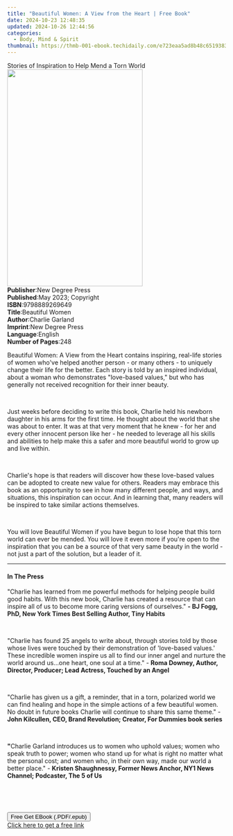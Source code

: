 ```yaml
---
title: "Beautiful Women: A View from the Heart | Free Book"
date: 2024-10-23 12:48:35
updated: 2024-10-26 12:44:56
categories:
  - Body, Mind & Spirit
thumbnail: https://thmb-001-ebook.techidaily.com/e723eaa5ad8b48c65193838725efefe13b813e67a0c974841742c099334b5b64.jpg
---
```

<main id="book-container">
  <div class="flex flex-col">
    <div class="book-brief flex-1 py-6 px-4 sm:p-6 md:py-10 md:px-8">
      <!-- brief-->
      <div class="book-brief-main">
        Stories of Inspiration to Help Mend a Torn World
      </div>
    </div>
    <div
      class="book-meta-info flex-1 grid gap-4 col-start-1 col-end-3 row-start-1 sm:mb-6 sm:grid-cols-4 lg:gap-6 lg:col-start-2 lg:row-end-6 lg:row-span-6 lg:mb-0"
    >
      <div
        class="book-meta-info-left place-content-center mt-4 p-4 text-sm leading-6 col-start-2 col-span-2 dark:text-slate-400"
      >
        <img
          class="w-full h-500 object-cover rounded-lg sm:h-255 sm:col-span-2 lg:col-span-full"
          src="https://img-001-ebook.techidaily.com/5ac43da25347bcf4c02e4e5f9d5ce2870a6e361f9075a6d312c47fecd4297e19.jpg"
          alt=""
          width="312"
          height="500"
        />
      </div>
      <div
        class="book-meta-info-right mt-2 col-start-1 row-start-2 col-span-3 self-center"
      >
        <!-- meta data  -->
        <div class="flex flex-col px-4 md:px-8">
          <div class="flex-1">
            <strong>Publisher</strong>:<span class="px-2"
              >New Degree Press</span
            >
          </div>
          <div class="flex-1">
            <strong>Published</strong>:<span class="px-2"
              >May 2023; Copyright</span
            >
          </div>
          <div class="flex-1">
            <strong>ISBN</strong>:<span class="px-2">9798889269649</span>
          </div>
          <div class="flex-1">
            <strong>Title</strong>:<span class="px-2">Beautiful Women</span>
          </div>
          <div class="flex-1">
            <strong>Author</strong>:<span class="px-2">Charlie Garland</span>
          </div>
          <div class="flex-1">
            <strong>Imprint</strong>:<span class="px-2">New Degree Press</span>
          </div>
          <div class="flex-1">
            <strong>Language</strong>:<span class="px-2">English</span>
          </div>
          <div class="flex-1">
            <strong>Number of Pages</strong>:<span class="px-2">248</span>
          </div>
        </div>
      </div>
    </div>
    <div class="book-description flex-1 py-6 px-4 sm:p-6 md:py-10 md:px-8">
      <div class="book-description-main">
        <div accordion-content="" id="description">
          <p>
            Beautiful Women: A View from the Heart contains inspiring, real-life
            stories of women who've helped another person - or many others - to
            uniquely change their life for the better. Each story is told by an
            inspired individual, about a woman who demonstrates "love-based
            values," but who has generally not received recognition for their
            inner beauty.
          </p>
          <p><br /></p>
          <p>
            Just weeks before deciding to write this book, Charlie held his
            newborn daughter in his arms for the first time. He thought about
            the world that she was about to enter. It was at that very moment
            that he knew - for her and every other innocent person like her - he
            needed to leverage all his skills and abilities to help make this a
            safer and more beautiful world to grow up and live within.
          </p>
          <p><br /></p>
          <p>
            Charlie's hope is that readers will discover how these love-based
            values can be adopted to create new value for others. Readers may
            embrace this book as an opportunity to see in how many different
            people, and ways, and situations, this inspiration can occur. And in
            learning that, many readers will be inspired to take similar actions
            themselves.
          </p>
          <p><br /></p>
          <p>
            You will love Beautiful Women if you have begun to lose hope that
            this torn world can ever be mended. You will love it even more if
            you're open to the inspiration that you can be a source of that very
            same beauty in the world - not just a part of the solution, but a
            leader of it.
          </p>
        </div>
        <div class="accordion-fader"></div>
      </div>
    </div>
    <div class="book-excerpts flex-1 py-6 px-4 sm:p-6 md:py-10 md:px-8">
      <!-- excerpts-->
      <div class="book-excerpts-main">
        <hr />
        <h4 class="placeholder placeholder-heading">
          <span>In The Press</span>
        </h4>
        <p></p>
        <p>
          "Charlie&nbsp;has learned from me powerful methods for helping people
          build good habits. With this new book, Charlie has created a resource
          that can inspire all of us to become more caring versions of
          ourselves."
          <strong style="color: rgba(36, 36, 36, 1)"
            >- BJ Fogg, PhD, New York Times Best Selling Author, Tiny
            Habits</strong
          >
        </p>
        <p><br /></p>
        <p>
          <span>﻿﻿﻿﻿﻿</span>"Charlie has found 25 angels to write about, through
          stories told by those whose lives were touched by their demonstration
          of 'love-based values.' These incredible women inspire us all to find
          our inner angel and nurture the world around us...one heart, one soul
          at a time." -
          <strong
            >Roma Downey, Author, Director, Producer; Lead Actress, Touched by
            an Angel</strong
          >
        </p>
        <p><br /></p>
        <p>
          "Charlie has given us a gift, a reminder, that in a torn, polarized
          world we can find healing and hope in the simple actions of a few
          beautiful women. No doubt in future books Charlie will continue to
          share this same theme." -
          <strong
            >John Kilcullen, CEO, Brand Revolution; Creator, For Dummies book
            series</strong
          >
        </p>
        <p><br /></p>
        <p>
          <strong>"</strong>Charlie Garland introduces us to women who uphold
          values; women who speak truth to power; women who stand up for what is
          right no matter what the personal cost; and women who, in their own
          way, made our world a better place." -
          <strong
            >Kristen Shaughnessy, Former News Anchor, NY1 News Channel;
            Podcaster, The 5 of Us</strong
          >
        </p>
        <p><br /></p>
        <p><br /></p>
        <p></p>
      </div>
    </div>
    <div
      class="book-about-author flex-1 py-6 px-4 sm:p-6 md:py-10 md:px-8"
    ></div>
    <div class="book-free-get flex-1 py-6 px-4 sm:p-6 md:py-10 md:px-8">
      <button
        id="btn-free-get"
        class="bg-blue-500 hover:bg-blue-700 text-white font-bold py-2 px-4 rounded"
      >
        Free Get EBook (.PDF/.epub)
      </button>
      <div id="countdown-display" class="px-2 text-lg mt-2"></div>
      <a
        id="free-link"
        class="hidden bg-blue-500 hover:bg-blue-700 text-white font-bold py-2 px-4 rounded"
        href="https://www.ebooks.com/en-us/book/210845546/beautiful-women-a-view-from-the-heart/charlie-garland/"
        target="_blank"
        >Click here to get a free link</a
      >
    </div>
    <script>
      let countdownTime = 0;
      let countdownInterval = null;
      document
        .getElementById('btn-free-get')
        .addEventListener('click', startCountdown);
      function startCountdown() {
        countdownTime = new Date().getTime() + 60000 * 3;
        countdownInterval = setInterval(updateCountdown, 1000);
        document.getElementById('btn-free-get').disabled = true;
        document
          .getElementById('btn-free-get')
          .classList.add('bg-gray-500', 'cursor-not-allowed');
      }
      function updateCountdown() {
        let currentTime = new Date().getTime();
        let timeLeft = countdownTime - currentTime;
        let secondsLeft = Math.floor(timeLeft / 1000);
        document.getElementById('countdown-display').innerHTML =
          `Remaining time: ${secondsLeft} seconds.`;
        if (secondsLeft <= 0) {
          clearInterval(countdownInterval);
          document.getElementById('btn-free-get').classList.add('hidden');
          document.getElementById('free-link').classList.remove('hidden');
          document.getElementById('countdown-display').innerHTML = '';
        }
      }
    </script>
  </div>
</main>
